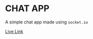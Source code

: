 # CHAT APP

A simple chat app made using `socket.io`

[Live Link](https://whatthechat.herokuapp.com/)
